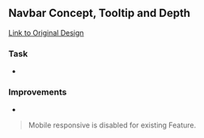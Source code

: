 ## Navbar Concept, Tooltip and Depth

[Link to Original Design](https://dribbble.com/shots/6903030-Promo-Website-for-High-Fashion-Store-Product-Page)

### Task

-

### Improvements

-

> Mobile responsive is disabled for existing Feature.
